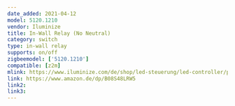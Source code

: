 ```yaml
---
date_added: 2021-04-12
model: 5120.1210
vendor: Iluminize
title: In-Wall Relay (No Neutral)
category: switch
type: in-wall relay
supports: on/off
zigbeemodel: ['5120.1210']
compatible: [z2m]
mlink: https://www.iluminize.com/de/shop/led-steuerung/led-controller/product/644-ohne-n-leiter-zigbee-3-0-schalt-aktor-mini,-1-x-230v,-200w-400w,-lightlink-touchlink,-keine-dimmfunktion-schwarz.html
link: https://www.amazon.de/dp/B08S48LRW5
link2: 
link3: 
---
```


